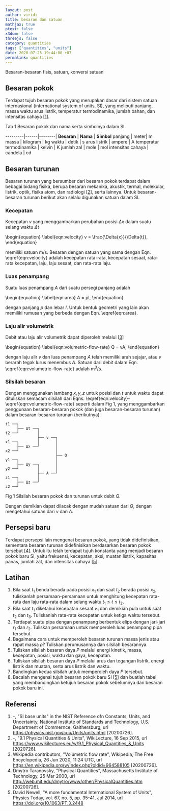```yaml
---
layout: post
author: viridi
title: besaran dan satuan
mathjax: true
ptext: false
x3dom: false
threejs: false
category: quantities
tags: ["quantities", "units"]
date: 2020-07-25 19:44:00 +07
permalink: quantities
---
```

Besaran-besaran fisis, satuan, konversi satuan


## Besaran pokok
Terdapat tujuh besaran pokok yang merupakan dasar dari sistem satuan internasional (international system of units, SI), yang meliputi panjang, massa waktu arus listrik, temperatur termodinamika, jumlah bahan, dan intensitas cahaya [[1](#ref1)].

Tab 1 Besaran pokok dan nama serta simbolnya dalam SI.

---------|------|--------|
**Besaran** | **Nama** | **Simbol**
panjang | meter| m
massa | kilogram | kg
waktu | detik | s
arus listrik | ampere | A
temperatur termodinamika | kelvin | K
jumlah zal | mole | mol
intensitas cahaya | candela | cd


## Besaran turunan
Besaran turunan yang bersumber dari besaran pokok terdapat dalam bebagai bidang fisika, berupa besaran mekanika, akustik, termal, molekular, listrik, optik, fisika atom, dan radiologi [[2](#ref2)], serta lainnya. Untuk besaran-besaran turunan berikut akan selalu digunakan satuan dalam SI.

### Kecepatan
Kecepatan $v$ yang menggambarkan perubahan posisi $\Delta{x}$ dalam suatu selang waktu $\Delta{t}$

\begin{equation}
\label{eqn:velocity}
v = \frac{\Delta{x}}{\Delta{t}},
\end{equation}

memiliki satuan m/s. Besaran dengan satuan yang sama dengan Eqn. \eqref{eqn:velocity} adalah kecepatan rata-rata, kecepatan sesaat, rata-rata kecepatan, laju, laju sesaat, dan rata-rata laju.

### Luas penampang
Suatu luas penampang $A$ dari suatu persegi panjang adalah

\begin{equation}
\label{eqn:area}
A = pl,
\end{equation}

dengan panjang $p$ dan lebar $l$. Untuk bentuk geometri yang lain akan memiliki rumusan yang berbeda dengan Eqn. \eqref{eqn:area}.

### Laju alir volumetrik
Debit atau laju alir volumetrik dapat diperoleh melalui [[3](#ref3)]

\begin{equation}
\label{eqn:volumetric-flow-rate}
Q = vA,
\end{equation}

dengan laju alir $v$ dan luas penampang $A$ telah memiliki arah sejajar, atau $v$ berarah tegak lurus menembus $A$. Satuan dari debit dalam Eqn. \eqref{eqn:volumetric-flow-rate} adalah m$^3$/s.

### Silsilah besaran
Dengan menggunakan lambang $x, y, z$ untuk posisi dan $t$ untuk waktu dapat dituliskan semacam silsilah dari Eqns. \eqref{eqn:velocity}-\eqref{eqn:volumetric-flow-rate} seperti dalam Fig 1, yang menggambarkan penggunaan besaran-besaran pokok (dan juga besaran-besaran turunan) dalam besaran-besaran turunan (berikutnya).

```batch
t1 ──┐
     ├── Δt ──┐
t2 ──┘        │
              ├── v ──┐
x1 ──┐        │       │
     ├── Δx ──┘       │
x2 ──┘                │
                      ├── Q
y1 ──┐                │
     ├── Δy ──┐       │
y2 ──┘        │       │
              ├── A ──┘
z1 ──┐        │
     ├── Δz ──┘
z2 ──┘
```
Fig 1 Silsilah besaran pokok dan turunan untuk debit $Q$.

Dengan demikian dapat dilacak dengan mudah satuan dari $Q$, dengan mengetahui satuan dari $v$ dan $A$.


## Persepsi baru
Terdapat persepsi lain mengenai besaran pokok, yang tidak didefinisikan, sementara besaran turunan didefinisikan berdasarkan besaran pokok tersebut [[4](#ref4)]. Untuk itu telah terdapat tujuh konstanta yang menjadi besaran pokok baru SI, yaitu frekuensi, kecepatan, aksi, muatan listrik, kapasitas panas, jumlah zat, dan intensitas cahaya [[5](#ref5)].


## Latihan
1. Bila saat $t_1$ benda berada pada posisi $x_1$ dan saat $t_2$ berada posisi $x_2$, tuliskanlah persamaan-persamaan untuk menghitung kecepatan rata-rata dan laju rata-rata dalam selang waktu $t_1 \le t \le t_2$.
2. Bila saat $t_1$ diketahui kecepatan sesaat $v_1$ dan demikian pula untuk saat $t_2$ dan $t_3$. Tuliskanlah rata-rata kecepatan untuk ketiga waktu tersebut.
3. Terdapat suatu pipa dengan penampang berbentuk elips dengan jari-jari $r_1$ dan $r_2$. Tuliskan persamaan untuk memperoleh luas penampang pipa tersebut.
4. Bagaimana cara untuk memperoleh besaran turunan massa jenis atau rapat massa $\rho$? Tuliskan perumusannya dan silsilah besarannya.
5. Tuliskan silsilah besaran daya $P$ melalui energi kinetik, massa, kecepatan, posisi, waktu dan gaya, kecepatan.
6. Tuliskan silsilah besaran daya $P$ melalui arus dan tegangan listrik, energi listrik dan muatan, serta arus listrik dan waktu.
7. Bandingkan kedua silsilah untuk memperoleh daya $P$ tersebut.
8. Bacalah mengenai tujuh besaran pokok baru SI [[5](#ref5)] dan buatlah tabel yang membandingkan ketujuh besaran pokok sebelumnya dan besaran pokok baru ini.


## Referensi
1. <a name="ref1"></a>-, "SI base units" in the NIST Reference ofn Constants, Units, and Uncertainty, National Institute of Standards and Technology, U.S. Department of Commernce, 
Gaithersburg, url <https://physics.nist.gov/cuu/Units/units.html> [20200726].
2. <a name="ref2"></a>-, "9.1 Physical Quantities & Units", WikiLecture, 16 Sep 2015, url <https://www.wikilectures.eu/w/9.1_Physical_Quantities_&_Units> [2020726].
3. <a name="ref3"></a>Wikipedia contributors, "Volumetric flow rate", Wikipedia, The Free Encyclopedia, 26 Jun 2020, 11:24 UTC, url <https://en.wikipedia.org/w/index.php?oldid=964588105> [20200726].
4. <a name="ref4"></a>Dmytro Taranovsky, "Physical Quantities", Massachusetts Institute of Technology, 25 Mar 2000, url <http://web.mit.edu/dmytro/www/other/PhysicalQuantities.htm> [20200726].
5. <a name="ref5"></a>David Newell, "A more fundamental International System of Units", Physics Today, vol. 67, no. 5, pp. 35-41, Jul 2014, url <https://doi.org/10.1063/PT.3.2448>
